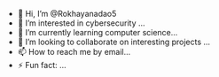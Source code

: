 - 👋 Hi, I’m @Rokhayanadao5
- 👀 I’m interested in cybersecurity ...
- 🌱 I’m currently learning computer science...
- 💞️ I’m looking to collaborate on interesting projects  ...
- 📫 How to reach me  by email...
- ⚡ Fun fact: ...

<!---
Rokhayanadao5/Rokhayanadao5 is a ✨ special ✨ repository because its `README.md` (this file) appears on your GitHub profile.
You can click the Preview link to take a look at your changes.
--->
